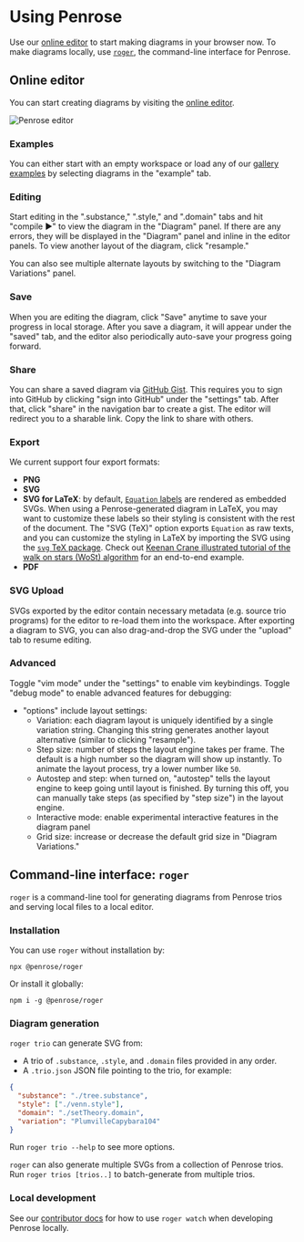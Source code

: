 # Using Penrose

Use our <a href="/try/index.html" target="_blank">online editor</a> to start making diagrams in your browser now. To make diagrams locally, use [`roger`](#command-line-interface-roger), the command-line interface for Penrose.

## Online editor

You can start creating diagrams by visiting the <a href="/try/index.html" target="_blank">online editor</a>.

![Penrose editor](/img/docs/editor.png)

### Examples

You can either start with an empty workspace or load any of our [gallery examples](/examples) by selecting diagrams in the "example" tab.

### Editing

Start editing in the ".substance," ".style," and ".domain" tabs and hit "compile ▶" to view the diagram in the "Diagram" panel. If there are any errors, they will be displayed in the "Diagram" panel and inline in the editor panels. To view another layout of the diagram, click "resample."

You can also see multiple alternate layouts by switching to the "Diagram Variations" panel.

### Save

When you are editing the diagram, click "Save" anytime to save your progress in local storage. After you save a diagram, it will appear under the "saved" tab, and the editor also periodically auto-save your progress going forward.

### Share

You can share a saved diagram via [GitHub Gist](https://gist.github.com/). This requires you to sign into GitHub by clicking "sign into GitHub" under the "settings" tab. After that, click "share" in the navigation bar to create a gist. The editor will redirect you to a sharable link. Copy the link to share with others.

### Export

We current support four export formats:

- **PNG**
- **SVG**
- **SVG for LaTeX**: by default, [`Equation` labels](/docs/ref/style/shapes/equation) are rendered as embedded SVGs. When using a Penrose-generated diagram in LaTeX, you may want to customize these labels so their styling is consistent with the rest of the document. The "SVG (TeX)" option exports `Equation` as raw texts, and you can customize the styling in LaTeX by importing the SVG using the [`svg` TeX package](https://ctan.org/pkg/svg?lang=en). Check out [Keenan Crane illustrated tutorial of the walk on stars (WoSt) algorithm](https://github.com/GeometryCollective/wost-simple/tree/main) for an end-to-end example.
- **PDF**

### SVG Upload

SVGs exported by the editor contain necessary metadata (e.g. source trio programs) for the editor to re-load them into the workspace. After exporting a diagram to SVG, you can also drag-and-drop the SVG under the "upload" tab to resume editing.

### Advanced

Toggle "vim mode" under the "settings" to enable vim keybindings.
Toggle "debug mode" to enable advanced features for debugging:

- "options" include layout settings:
  - Variation: each diagram layout is uniquely identified by a single variation string. Changing this string generates another layout alternative (similar to clicking "resample").
  - Step size: number of steps the layout engine takes per frame. The default is a high number so the diagram will show up instantly. To animate the layout process, try a lower number like `50`.
  - Autostep and step: when turned on, "autostep" tells the layout engine to keep going until layout is finished. By turning this off, you can manually take steps (as specified by "step size") in the layout engine.
  - Interactive mode: enable experimental interactive features in the diagram panel
  - Grid size: increase or decrease the default grid size in "Diagram Variations."

## Command-line interface: `roger`

`roger` is a command-line tool for generating diagrams from Penrose trios and serving local files to a local editor.

### Installation

You can use `roger` without installation by:

```shell
npx @penrose/roger
```

Or install it globally:

```shell
npm i -g @penrose/roger
```

### Diagram generation

`roger trio` can generate SVG from:

- A trio of `.substance`, `.style`, and `.domain` files provided in any order.
- A `.trio.json` JSON file pointing to the trio, for example:

```json
{
  "substance": "./tree.substance",
  "style": ["./venn.style"],
  "domain": "./setTheory.domain",
  "variation": "PlumvilleCapybara104"
}
```

Run `roger trio --help` to see more options.

`roger` can also generate multiple SVGs from a collection of Penrose trios. Run `roger trios [trios..]` to batch-generate from multiple trios.

### Local development

See our [contributor docs](https://github.com/penrose/penrose/blob/main/CONTRIBUTING.md#contributing-to-penrose) for how to use `roger watch` when developing Penrose locally.

